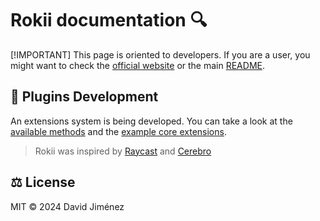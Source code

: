 # Rokii documentation 🔍

[!IMPORTANT] This page is oriented to developers. If you are a user, you might want
to check the [official website](https://rokiiapp.com) or the main [README](../README.md).

## 🧰 Plugins Development

An extensions system is being developed.
You can take a look at the [available methods](./src/extensions/types.ts)
and the [example core extensions](./src/extensions/core/).

> Rokii was inspired by [Raycast](https://www.raycast.com/) and [Cerebro](https://www.cerebroapp.com/)

## ⚖️ License

MIT © 2024 David Jiménez
